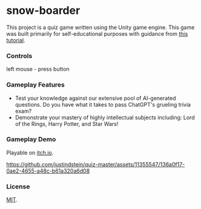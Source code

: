 # snow-boarder
This project is a quiz game written using the Unity game engine. This game was built primarily for self-educational purposes with guidance from [this tutorial](https://www.udemy.com/course/unitycourse/).

### Controls
left mouse - press button

### Gameplay Features
- Test your knowledge against our extensive pool of AI-generated questions. Do you have what it takes to pass ChatGPT's grueling trivia exam?
- Demonstrate your mastery of highly intellectual subjects including: Lord of the Rings, Harry Potter, and Star Wars!

### Gameplay Demo

Playable on [itch.io](https://justindstein.itch.io/quiz-master).

https://github.com/justindstein/quiz-master/assets/11355547/136a0f17-0ae2-4655-a48c-b61a320a6d08

### License

[MIT](./LICENSE).
